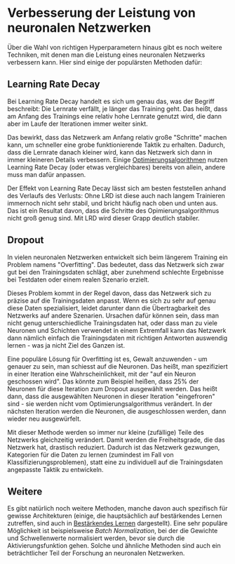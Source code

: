 # Verbesserung der Leistung von neuronalen Netzwerken

Über die Wahl von richtigen Hyperparametern hinaus gibt es noch weitere
Techniken, mit denen man die Leistung eines neuronalen Netzwerks verbessern kann.
Hier sind einige der populärsten Methoden dafür:

## Learning Rate Decay
Bei Learning Rate Decay handelt es sich um genau das, was der Begriff beschreibt:
Die Lernrate verfällt, je länger das Training geht. Das heißt, dass am Anfang des
Trainings eine relativ hohe Lernrate genutzt wird, die dann aber im Laufe der Iterationen
immer weiter sinkt. 

Das bewirkt, dass das Netzwerk am Anfang relativ große "Schritte" machen kann, um schneller
eine grobe funktionierende Taktik zu erhalten. Dadurch, dass die Lernrate danach kleiner wird,
kann das Netzwerk sich dann in immer kleineren Details verbessern. Einige [Optimierungsalgorithmen](optimizer.md)
nutzen Learning Rate Decay (oder etwas vergleichbares) bereits von allein, andere muss man dafür
anpassen.

Der Effekt von Learning Rate Decay lässt sich am besten feststellen anhand des Verlaufs des
Verlusts: Ohne LRD ist diese auch nach langem Trainieren immernoch nicht sehr stabil, und bricht häufig
nach oben und unten aus. Das ist ein Resultat davon, dass die Schritte des Opimierungsalgorithmus
nicht groß genug sind. Mit LRD wird dieser Grapp deutlich stabiler.

## Dropout
In vielen neuronalen Netzwerken entwickelt sich beim längerem Training ein Problem
namens "Overfitting". Das bedeutet, dass das Netzwerk sich zwar gut bei den Trainingsdaten
schlägt, aber zunehmend schlechte Ergebnisse bei Testdaten oder einem realen Szenario erzielt.

Dieses Problem kommt in der Regel davon, dass das Netzwerk sich zu präzise auf die Trainingsdaten
anpasst. Wenn es sich zu sehr auf genau diese Daten spezialisiert, leidet darunter dann die
Übertragbarkeit des Netzwerks auf andere Szenarien. Ursachen dafür können sein, dass man nicht
genug unterschiedliche Trainingsdaten hat, oder dass man zu viele Neuronen und Schichten verwendet
in einem Extremfall kann das Netzwerk dann nämlich einfach die Trainingsdaten mit richtigen
Antworten auswendig lernen - was ja nicht Ziel des Ganzen ist.

Eine populäre Lösung für Overfitting ist es, Gewalt anzuwenden - um genauer zu sein, man schiesst auf
die Neuronen. Das heißt, man spezifiziert in einer Iteration eine Wahrscheinlichkeit, mit der "auf ein
Neuron geschossen wird". Das könnte zum Beispiel heißen, dass 25% der Neuronen für diese Iteration zum
Dropout ausgewählt werden. Das heißt dann, dass die ausgewählten Neuronen in dieser Iteration
"eingefroren" sind - sie werden nicht vom Optimierungsalgorithmus verändert. In der nächsten Iteration
werden die Neuronen, die ausgeschlossen werden, dann wieder neu ausgewürfelt.

Mit dieser Methode werden so immer nur kleine (zufällige) Teile des Netzwerks gleichzeitig verändert. Damit werden
die Freiheitsgrade, die das Netzwerk hat, drastisch reduziert. Dadurch ist das Netzwerk gezwungen, Kategorien
für die Daten zu lernen (zumindest im Fall von Klassifizierungsproblemen), statt eine zu individuell auf die
Trainingsdaten angepasste Taktik zu entwickeln.

## Weitere
Es gibt natürlich noch weitere Methoden, manche davon auch spezifisch für gewisse Architekturen (einige, die
hauptsächlich auf bestärkendes Lernen zutreffen, sind auch in [Bestärkendes Lernen](reinforcement_learning.md) 
dargestellt). Eine sehr populäre Möglichkeit ist beispielsweise _Batch Normalization_, bei der die Gewichte
und Schwellenwerte normalisiert werden, bevor sie durch die Aktivierungsfunktion gehen. Solche und ähnliche
Methoden sind auch ein beträchtlicher Teil der Forschung an neuronalen Netzwerken.